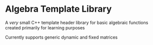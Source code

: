 # Algebra Template Library

A _very_ small C++ template header library for basic algebraic functions created primarily for learning purposes
 
Currently supports generic dynamic and fixed matrices
